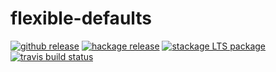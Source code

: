 # flexible-defaults

[![github release](https://img.shields.io/github/release/peti/flexible-defaults.svg?label=current+release)](https://github.com/peti/flexible-defaults/releases)
[![hackage release](https://img.shields.io/hackage/v/flexible-defaults.svg?label=hackage)](http://hackage.haskell.org/package/flexible-defaults)
[![stackage LTS package](http://stackage.org/package/flexible-defaults/badge/lts)](http://stackage.org/lts/package/flexible-defaults)
[![travis build status](https://img.shields.io/travis/peti/flexible-defaults/master.svg?label=travis+build)](https://travis-ci.org/peti/flexible-defaults)
